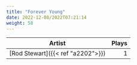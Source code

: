 ```yaml
---
title: "Forever Young"
date: 2022-12-08/2022T07:21:14
weight: 58
---
```




 Artist | Plays 
----- | -----:
[Rod Stewart]({{< ref "a2202">}}) | 1

